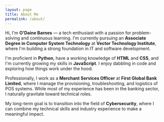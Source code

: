 ```yaml
---
layout: page
title: About Me
permalink: /about/
---
```


<!-- ![Odaine]({{ site.baseurl }}/assets/images/img_odaine.jpg) -->

Hi, I'm **O'Daine Barnes** — a tech enthusiast with a passion for problem-solving and continuous learning. I'm currently pursuing an **Associate Degree in Computer System Technology** at **Vector Technology Institute**, where I'm building a strong foundation in IT and software development.

I'm proficient in **Python**, have a working knowledge of **HTML** and **CSS**, and I'm currently growing my skills in **JavaScript**. I enjoy dabbling in code and exploring how things work under the hood.

Professionally, I work as a **Merchant Services Officer** at **First Global Bank Limited**, where I manage the provisioning, troubleshooting, and logistics of POS systems. While most of my experience has been in the banking sector, I naturally gravitate toward technical roles.

My long-term goal is to transition into the field of **Cybersecurity**, where I can combine my technical skills and industry experience to make a meaningful impact.
